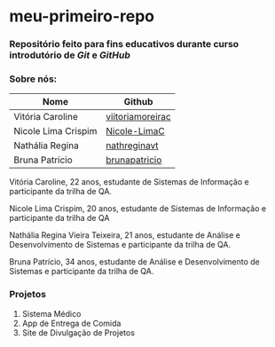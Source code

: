 # meu-primeiro-repo


### Repositório feito para fins educativos durante curso introdutório de *Git* e *GitHub*

### Sobre nós:
| Nome         | Github |
|--------------|-------|
| Vitória Caroline    | [viitoriamoreirac](https://github.com/viitoriamoreirac/)   | 
| Nicole Lima Crispim  | [Nicole-LimaC](https://github.com/Nicole-LimaC)    | 
| Nathália Regina   |  [nathreginavt](https://github.com/nathreginavt)   |
| Bruna Patrício  |  [brunapatricio](https://github.com/brunapatricio/)   |

Vitória Caroline, 22 anos, estudante de Sistemas de Informação e participante da trilha de QA.

Nicole Lima Crispim, 20 anos, estudante de Sistemas de Informação e participante da trilha de QA

Nathália Regina Vieira Teixeira, 21 anos, estudante de Análise e Desenvolvimento de Sistemas e participante da trilha de QA.  

Bruna Patrício, 34 anos, estudante de Análise e Desenvolvimento de Sistemas e participante da trilha de QA.  

### Projetos
1. Sistema Médico
2. App de Entrega de Comida
3. Site de Divulgação de Projetos